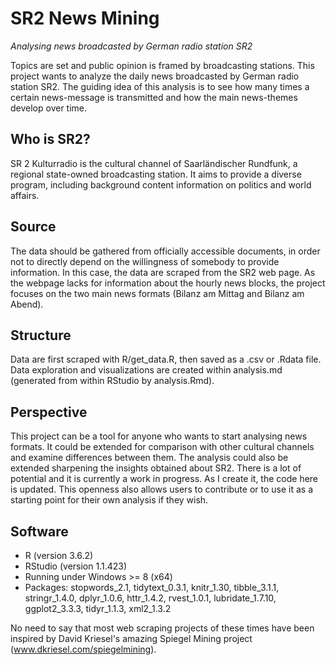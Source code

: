 # SR2 News Mining
_Analysing news broadcasted by German radio station SR2_

Topics are set and public opinion is framed by broadcasting stations. This project wants to analyze the daily news broadcasted by German radio station SR2. The guiding idea of this analysis is to see how many times a certain news-message is transmitted and how the main news-themes develop over time.

## Who is SR2?
SR 2 Kulturradio is the cultural channel of Saarländischer Rundfunk, a regional state-owned broadcasting station. It aims to provide a diverse program, including background content information  on politics and world affairs.

## Source
The data should be gathered from officially accessible documents, in order not to directly depend on the willingness of somebody to provide information. In this case, the data are scraped from the SR2 web page. As the webpage lacks for information about the hourly news blocks, the project focuses on the two main news formats (Bilanz am Mittag and Bilanz am Abend).

## Structure
Data are first scraped with R/get_data.R, then saved as a .csv or .Rdata file. Data exploration and visualizations are created within analysis.md (generated from within RStudio by analysis.Rmd).

## Perspective
This project can be a tool for anyone who wants to start analysing news formats. It could be extended for comparison with other cultural channels and examine differences between them. The analysis could also be extended sharpening the insights obtained about SR2. There is a lot of potential and it is currently a work in progress. As I create it, the code here is updated. This openness also allows users to contribute or to use it as a starting point for their own analysis if they wish.

## Software
- R (version 3.6.2)
- RStudio (version 1.1.423)
- Running under Windows >= 8 (x64)
- Packages: stopwords_2.1, tidytext_0.3.1, knitr_1.30, tibble_3.1.1, stringr_1.4.0, dplyr_1.0.6, httr_1.4.2, rvest_1.0.1, lubridate_1.7.10, ggplot2_3.3.3, tidyr_1.1.3, xml2_1.3.2

No need to say that most web scraping projects of these times have been inspired by David Kriesel's amazing Spiegel Mining project (www.dkriesel.com/spiegelmining).

